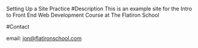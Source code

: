 Setting Up a Site Practice
#Description
This is an example site for the Intro to Front End Web Development Course at The Flatiron School

#Contact

email: jon@flatironschool.com
